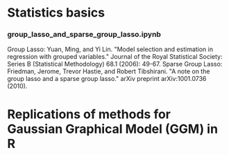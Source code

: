# Statistics basics

### group_lasso_and_sparse_group_lasso.ipynb
Group Lasso: Yuan, Ming, and Yi Lin. "Model selection and estimation in regression with grouped variables." Journal of the Royal Statistical Society: Series B (Statistical Methodology) 68.1 (2006): 49-67.
Sparse Group Lasso: Friedman, Jerome, Trevor Hastie, and Robert Tibshirani. "A note on the group lasso and a sparse group lasso." arXiv preprint arXiv:1001.0736 (2010).


# Replications of methods for Gaussian Graphical Model (GGM) in R

### 

